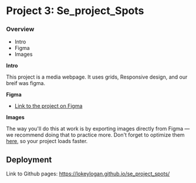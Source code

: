 # Project 3: Se_project_Spots

### Overview

- Intro
- Figma
- Images

**Intro**

This project is a media webpage. It uses grids, Responsive design, and our breif was figma.

**Figma**

- [Link to the project on Figma](https://www.figma.com/file/BBNm2bC3lj8QQMHlnqRsga/Sprint-3-Project-%E2%80%94-Spots?type=design&node-id=2%3A60&mode=design&t=afgNFybdorZO6cQo-1)

**Images**

The way you'll do this at work is by exporting images directly from Figma — we recommend doing that to practice more. Don't forget to optimize them [here](https://tinypng.com/), so your project loads faster.

## Deployment

Link to Github pages: https://lokeylogan.github.io/se_project_spots/
